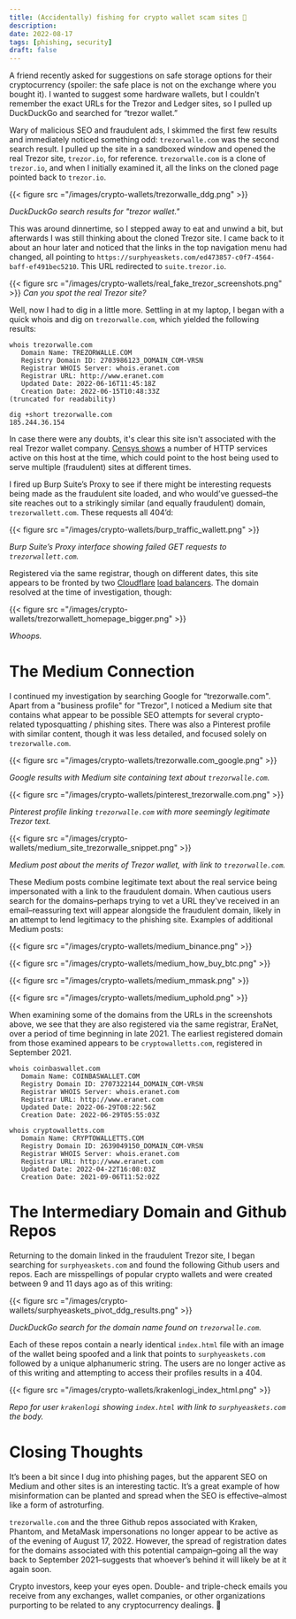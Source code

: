 ```yaml
---
title: (Accidentally) fishing for crypto wallet scam sites 💸
description: 
date: 2022-08-17
tags: [phishing, security]
draft: false
---
```


A friend recently asked for suggestions on safe storage options for their cryptocurrency (spoiler: the safe place is not on the exchange where you bought it). I wanted to suggest some hardware wallets, but I couldn't remember the exact URLs for the Trezor and Ledger sites, so I pulled up DuckDuckGo and searched for “trezor wallet.”

Wary of malicious SEO and fraudulent ads, I skimmed the first few results and immediately noticed something odd: `trezorwalle.com` was the second search result. I pulled up the site in a sandboxed window and opened the real Trezor site, `trezor.io`, for reference. `trezorwalle.com` is a clone of `trezor.io`, and when I initially examined it, all the links on the cloned page pointed back to `trezor.io`.

{{< figure src ="/images/crypto-wallets/trezorwalle_ddg.png" >}} 

_DuckDuckGo search results for "trezor wallet."_


This was around dinnertime, so I stepped away to eat and unwind a bit, but afterwards I was still thinking about the cloned Trezor site. I came back to it about an hour later and noticed that the links in the top navigation menu had changed, all pointing to `https://surphyeaskets.com/ed473857-c0f7-4564-baff-ef491bec5210`. This URL redirected to `suite.trezor.io`.

{{< figure src ="/images/crypto-wallets/real_fake_trezor_screenshots.png" >}} 
_Can you spot the real Trezor site?_

Well, now I had to dig in a little more. Settling in at my laptop, I began with a quick whois and dig on `trezorwalle.com`, which yielded the following results:

```
whois trezorwalle.com
   Domain Name: TREZORWALLE.COM
   Registry Domain ID: 2703986123_DOMAIN_COM-VRSN
   Registrar WHOIS Server: whois.eranet.com
   Registrar URL: http://www.eranet.com
   Updated Date: 2022-06-16T11:45:18Z
   Creation Date: 2022-06-15T10:48:33Z
(truncated for readability)

dig +short trezorwalle.com
185.244.36.154
```

In case there were any doubts, it's clear this site isn't associated with the real Trezor wallet company. [Censys shows](https://censys.io/login?came_from=https%3A%2F%2Fsearch.censys.io%2Fhosts%2F185.244.36.154%3Fat_time%3D2022-08-17T03%253A38%253A59.355Z&from_censys_owned_external=True) a number of HTTP services active on this host at the time, which could point to the host being used to serve multiple (fraudulent) sites at different times.

I fired up Burp Suite’s Proxy to see if there might be interesting requests being made as the fraudulent site loaded, and who would’ve guessed–the site reaches out to a strikingly similar (and equally fraudulent) domain, `trezorwallett.com`. These requests all 404’d:

{{< figure src ="/images/crypto-wallets/burp_traffic_wallett.png" >}}

_Burp Suite’s Proxy interface showing failed GET requests to `trezorwallett.com`._

Registered via the same registrar, though on different dates, this site appears to be fronted by two [Cloudflare](https://search.censys.io/hosts/172.67.144.100) [load balancers](https://search.censys.io/hosts/104.21.71.104). The domain resolved at the time of investigation, though:


{{< figure src ="/images/crypto-wallets/trezorwallett_homepage_bigger.png" >}}

_Whoops._

# The Medium Connection
I continued my investigation by searching Google for “trezorwalle.com". Apart from a "business profile" for "Trezor", I noticed a Medium site that contains what appear to be possible SEO attempts for several crypto-related typosquatting / phishing sites. There was also a Pinterest profile with similar content, though it was less detailed, and focused solely on `trezorwalle.com`.


{{< figure src ="/images/crypto-wallets/trezorwalle.com_google.png" >}}

_Google results with Medium site containing text about `trezorwalle.com`._


{{< figure src ="/images/crypto-wallets/pinterest_trezorwalle.com.png" >}} 

_Pinterest profile linking `trezorwalle.com` with more seemingly legitimate Trezor text._

{{< figure src ="/images/crypto-wallets/medium_site_trezorwalle_snippet.png" >}} 

_Medium post about the merits of Trezor wallet, with link to `trezorwalle.com`._

These Medium posts combine legitimate text about the real service being impersonated with a link to the fraudulent domain. When cautious users search for the domains–perhaps trying to vet a URL they've received in an email–reassuring text will appear alongside the fraudulent domain, likely in an attempt to lend legitimacy to the phishing site. Examples of additional Medium posts:

{{< figure src ="/images/crypto-wallets/medium_binance.png" >}}

{{< figure src ="/images/crypto-wallets/medium_how_buy_btc.png" >}}

{{< figure src ="/images/crypto-wallets/medium_mmask.png" >}}

{{< figure src ="/images/crypto-wallets/medium_uphold.png" >}}

When examining some of the domains from the URLs in the screenshots above, we see that they are also registered via the same registrar, EraNet, over a period of time beginning in late 2021. The earliest registered domain from those examined appears to be `cryptowalletts.com`, registered in September 2021.

```
whois coinbaswallet.com
   Domain Name: COINBASWALLET.COM
   Registry Domain ID: 2707322144_DOMAIN_COM-VRSN
   Registrar WHOIS Server: whois.eranet.com
   Registrar URL: http://www.eranet.com
   Updated Date: 2022-06-29T08:22:56Z
   Creation Date: 2022-06-29T05:55:03Z

whois cryptowalletts.com
   Domain Name: CRYPTOWALLETTS.COM
   Registry Domain ID: 2639049150_DOMAIN_COM-VRSN
   Registrar WHOIS Server: whois.eranet.com
   Registrar URL: http://www.eranet.com
   Updated Date: 2022-04-22T16:08:03Z
   Creation Date: 2021-09-06T11:52:02Z
   ```

# The Intermediary Domain and Github Repos
Returning to the domain linked in the fraudulent Trezor site, I began searching for `surphyeaskets.com` and found the following Github users and repos. Each are misspellings of popular crypto wallets and were created between 9 and 11 days ago as of this writing:

{{< figure src ="/images/crypto-wallets/surphyeaskets_pivot_ddg_results.png" >}}

_DuckDuckGo search for the domain name found on `trezorwalle.com`._

Each of these repos contain a nearly identical `index.html` file with an image of the wallet being spoofed and a link that points to `surphyeaskets.com` followed by a unique alphanumeric string. The users are no longer active as of this writing and attempting to access their profiles results in a 404. 

{{< figure src ="/images/crypto-wallets/krakenlogi_index_html.png" >}}

_Repo for user `krakenlogi` showing `index.html` with link to `surphyeaskets.com` the body._


# Closing Thoughts
It’s been a bit since I dug into phishing pages, but the apparent SEO on Medium and other sites is an interesting tactic. It’s a great example of how misinformation can be planted and spread when the SEO is effective–almost like a form of astroturfing.

`trezorwalle.com` and the three Github repos associated with Kraken, Phantom, and MetaMask impersonations no longer appear to be active as of the evening of August 17, 2022. However, the spread of registration dates for the domains associated with this potential campaign–going all the way back to September 2021–suggests that whoever’s behind it will likely be at it again soon. 

Crypto investors, keep your eyes open. Double- and triple-check emails you receive from any exchanges, wallet companies, or other organizations purporting to be related to any cryptocurrency dealings. 👀
